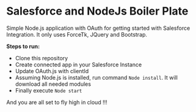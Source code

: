 # Salesforce and NodeJs Boiler Plate

Simple Node.js application with OAuth for getting started with Salesforce Integration.
It only uses ForceTk, JQuery and Bootstrap.

**Steps to run:**
* Clone this repository
* Create connected app in your Salesforce Instance
* Update OAuth.js with clientId
* Assuming Node.js is installed, run command `Node install`. It will download all needed modules
* Finally execute `Node start`

And you are all set to fly high in cloud !!! 
